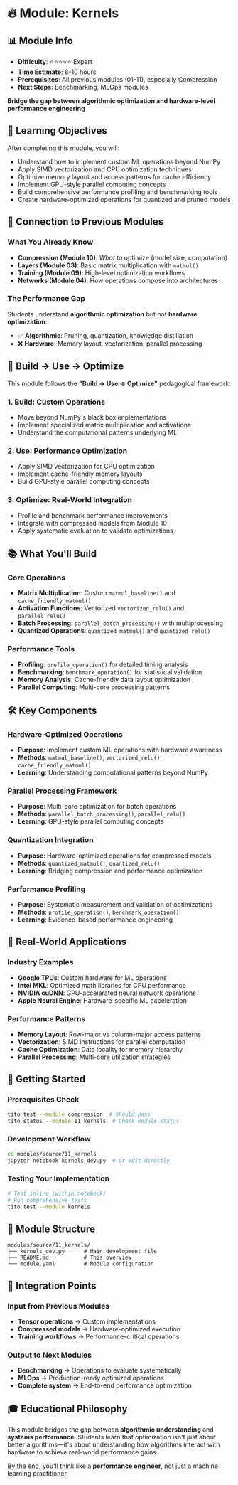 # 🔥 Module: Kernels

## 📊 Module Info
- **Difficulty**: ⭐⭐⭐⭐⭐ Expert
- **Time Estimate**: 8-10 hours
- **Prerequisites**: All previous modules (01-11), especially Compression
- **Next Steps**: Benchmarking, MLOps modules

**Bridge the gap between algorithmic optimization and hardware-level performance engineering**

## 🎯 Learning Objectives

After completing this module, you will:
- Understand how to implement custom ML operations beyond NumPy
- Apply SIMD vectorization and CPU optimization techniques
- Optimize memory layout and access patterns for cache efficiency
- Implement GPU-style parallel computing concepts
- Build comprehensive performance profiling and benchmarking tools
- Create hardware-optimized operations for quantized and pruned models

## 🔗 Connection to Previous Modules

### What You Already Know
- **Compression (Module 10)**: *What* to optimize (model size, computation)
- **Layers (Module 03)**: Basic matrix multiplication with `matmul()`
- **Training (Module 09)**: High-level optimization workflows
- **Networks (Module 04)**: How operations compose into architectures

### The Performance Gap
Students understand **algorithmic optimization** but not **hardware optimization**:
- ✅ **Algorithmic**: Pruning, quantization, knowledge distillation
- ❌ **Hardware**: Memory layout, vectorization, parallel processing

## 🧠 Build → Use → Optimize

This module follows the **"Build → Use → Optimize"** pedagogical framework:

### 1. **Build**: Custom Operations
- Move beyond NumPy's black box implementations
- Implement specialized matrix multiplication and activations
- Understand the computational patterns underlying ML

### 2. **Use**: Performance Optimization
- Apply SIMD vectorization for CPU optimization
- Implement cache-friendly memory layouts
- Build GPU-style parallel computing concepts

### 3. **Optimize**: Real-World Integration
- Profile and benchmark performance improvements
- Integrate with compressed models from Module 10
- Apply systematic evaluation to validate optimizations

## 📚 What You'll Build

### Core Operations
- **Matrix Multiplication**: Custom `matmul_baseline()` and `cache_friendly_matmul()`
- **Activation Functions**: Vectorized `vectorized_relu()` and `parallel_relu()`
- **Batch Processing**: `parallel_batch_processing()` with multiprocessing
- **Quantized Operations**: `quantized_matmul()` and `quantized_relu()`

### Performance Tools
- **Profiling**: `profile_operation()` for detailed timing analysis
- **Benchmarking**: `benchmark_operation()` for statistical validation
- **Memory Analysis**: Cache-friendly data layout optimization
- **Parallel Computing**: Multi-core processing patterns

## 🛠️ Key Components

### Hardware-Optimized Operations
- **Purpose**: Implement custom ML operations with hardware awareness
- **Methods**: `matmul_baseline()`, `vectorized_relu()`, `cache_friendly_matmul()`
- **Learning**: Understanding computational patterns beyond NumPy

### Parallel Processing Framework
- **Purpose**: Multi-core optimization for batch operations
- **Methods**: `parallel_batch_processing()`, `parallel_relu()`
- **Learning**: GPU-style parallel computing concepts

### Quantization Integration
- **Purpose**: Hardware-optimized operations for compressed models
- **Methods**: `quantized_matmul()`, `quantized_relu()`
- **Learning**: Bridging compression and performance optimization

### Performance Profiling
- **Purpose**: Systematic measurement and validation of optimizations
- **Methods**: `profile_operation()`, `benchmark_operation()`
- **Learning**: Evidence-based performance engineering

## 🌟 Real-World Applications

### Industry Examples
- **Google TPUs**: Custom hardware for ML operations
- **Intel MKL**: Optimized math libraries for CPU performance
- **NVIDIA cuDNN**: GPU-accelerated neural network operations
- **Apple Neural Engine**: Hardware-specific ML acceleration

### Performance Patterns
- **Memory Layout**: Row-major vs column-major access patterns
- **Vectorization**: SIMD instructions for parallel computation
- **Cache Optimization**: Data locality for memory hierarchy
- **Parallel Processing**: Multi-core utilization strategies

## 🚀 Getting Started

### Prerequisites Check
```bash
tito test --module compression  # Should pass
tito status --module 11_kernels  # Check module status
```

### Development Workflow
```bash
cd modules/source/11_kernels
jupyter notebook kernels_dev.py  # or edit directly
```

### Testing Your Implementation
```bash
# Test inline (within notebook)
# Run comprehensive tests
tito test --module kernels
```

## 📖 Module Structure
```
modules/source/11_kernels/
├── kernels_dev.py      # Main development file
├── README.md           # This overview
└── module.yaml         # Module configuration
```

## 🔗 Integration Points

### Input from Previous Modules
- **Tensor operations** → Custom implementations
- **Compressed models** → Hardware-optimized execution
- **Training workflows** → Performance-critical operations

### Output to Next Modules
- **Benchmarking** → Operations to evaluate systematically
- **MLOps** → Production-ready optimized operations
- **Complete system** → End-to-end performance optimization

## 🎓 Educational Philosophy

This module bridges the gap between **algorithmic understanding** and **systems performance**. Students learn that optimization isn't just about better algorithms—it's about understanding how algorithms interact with hardware to achieve real-world performance gains.

By the end, you'll think like a **performance engineer**, not just a machine learning practitioner. 